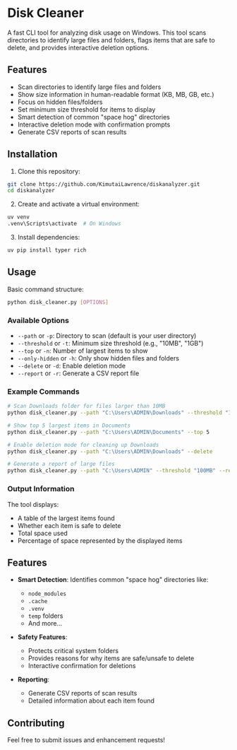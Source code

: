 # Disk Cleaner

A fast CLI tool for analyzing disk usage on Windows. This tool scans directories to identify large files and folders, flags items that are safe to delete, and provides interactive deletion options.

## Features

- Scan directories to identify large files and folders
- Show size information in human-readable format (KB, MB, GB, etc.)
- Focus on hidden files/folders
- Set minimum size threshold for items to display
- Smart detection of common "space hog" directories
- Interactive deletion mode with confirmation prompts
- Generate CSV reports of scan results

## Installation

1. Clone this repository:
```bash
git clone https://github.com/KimutaiLawrence/diskanalyzer.git
cd diskanalyzer
```

2. Create and activate a virtual environment:
```bash
uv venv
.venv\Scripts\activate  # On Windows
```

3. Install dependencies:
```bash
uv pip install typer rich
```

## Usage

Basic command structure:
```bash
python disk_cleaner.py [OPTIONS]
```

### Available Options

- `--path` or `-p`: Directory to scan (default is your user directory)
- `--threshold` or `-t`: Minimum size threshold (e.g., "10MB", "1GB")
- `--top` or `-n`: Number of largest items to show
- `--only-hidden` or `-h`: Only show hidden files and folders
- `--delete` or `-d`: Enable deletion mode
- `--report` or `-r`: Generate a CSV report file

### Example Commands

```bash
# Scan Downloads folder for files larger than 10MB
python disk_cleaner.py --path "C:\Users\ADMIN\Downloads" --threshold "10MB"

# Show top 5 largest items in Documents
python disk_cleaner.py --path "C:\Users\ADMIN\Documents" --top 5

# Enable deletion mode for cleaning up Downloads
python disk_cleaner.py --path "C:\Users\ADMIN\Downloads" --delete

# Generate a report of large files
python disk_cleaner.py --path "C:\Users\ADMIN" --threshold "100MB" --report "disk_report.csv"
```

### Output Information

The tool displays:
- A table of the largest items found
- Whether each item is safe to delete
- Total space used
- Percentage of space represented by the displayed items

## Features

- **Smart Detection**: Identifies common "space hog" directories like:
  - `node_modules`
  - `.cache`
  - `.venv`
  - `temp` folders
  - And more...

- **Safety Features**:
  - Protects critical system folders
  - Provides reasons for why items are safe/unsafe to delete
  - Interactive confirmation for deletions

- **Reporting**:
  - Generate CSV reports of scan results
  - Detailed information about each item found

## Contributing

Feel free to submit issues and enhancement requests!